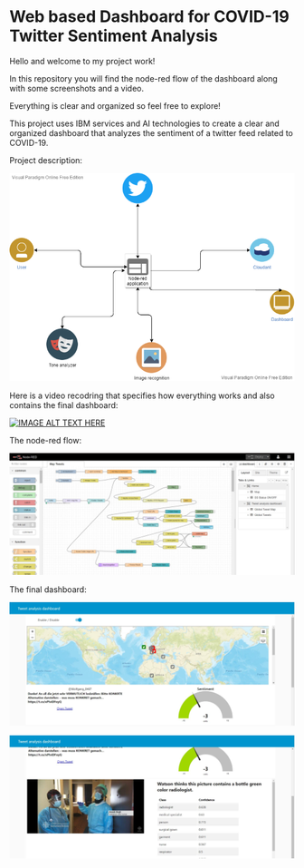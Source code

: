 # Web based Dashboard for COVID-19 Twitter Sentiment Analysis

Hello and welcome to my project work! 

In this repository you will find the node-red flow of the dashboard along with some screenshots and a video.

Everything is clear and organized so feel free to explore!

This project uses IBM services and AI technologies to create a clear and organized dashboard that analyzes the sentiment of a twitter feed related to COVID-19.

Project description:

![Test Image ](/desc.PNG)

Here is a video recodring that specifies how everything works and also contains the final dashboard:</br>

[![IMAGE ALT TEXT HERE](https://img.youtube.com/vi/S9s0b87mE_8/0.jpg)](https://www.youtube.com/watch?v=S9s0b87mE_8)


The node-red flow:

![Test Image 1](/1.JPG)

The final dashboard:

![Test Image 2](/2.JPG)

![Test Image 3](/3.JPG)
